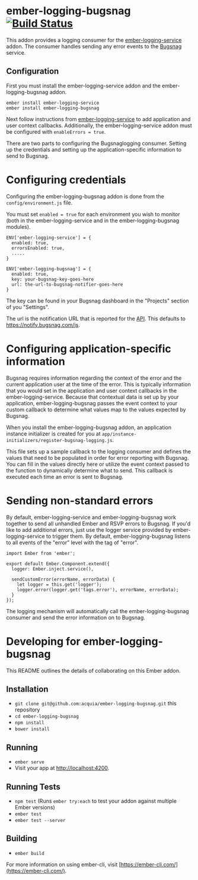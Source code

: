 # ember-logging-bugsnag [![Build Status](https://travis-ci.com/acquia/ember-logging-bugsnag.svg?token=xpbhY9xz7Z9aqH5aUfgP&branch=master)](https://travis-ci.com/acquia/ember-logging-bugsnag)

This addon provides a logging consumer for the [ember-logging-service](https://github.com/acquia/ember-logging-service/) addon.
The consumer handles sending any error events to the [Bugsnag](https://bugsnag.com/) service.

## Configuration

First you must install the ember-logging-service addon and the ember-logging-bugsnag addon.
```
ember install ember-logging-service
ember install ember-logging-bugsnag
```
Next follow instructions from [ember-logging-service](https://github.com/acquia/ember-logging-service/) to add application and user context callbacks.  Additionally, the ember-logging-service
addon must be configured with `enableErrors = true`.

There are two parts to configuring the Bugsnaglogging consumer.  Setting up the
credentials and setting up the application-specific information to send to
Bugsnag.

# Configuring credentials
Configuring the ember-logging-bugsnag addon is done from the `config/environment.js` file.

You must set `enabled = true` for each environment you wish to monitor (both in the
ember-logging-service and in the ember-logging-bugsnag modules).

```
ENV['ember-logging-service'] = {
  enabled: true,
  errorsEnabled: true,
  .....
}

ENV['ember-logging-bugsnag'] = {
  enabled: true,
  key: your-bugsnag-key-goes-here
  url: the-url-to-bugsnag-notifier-goes-here
}
```

The key can be found in your Bugsnag dashboard in the "Projects" section of you
"Settings".  

The url is the notification URL that is reported for the [API](https://docs.bugsnag.com/api/error-reporting/#api-overview).
This defaults to https://notify.bugsnag.com/js.

# Configuring application-specific information
Bugsnag requires information regarding the context of the error and the current
application user at the time of the error.  This is typically information that 
you would set in the application and user context callbacks in the ember-logging-service.
Because that contextual data is set up by your application, ember-logging-bugsnag
passes the event context to your custom callback to determine what values map
to the values expected by Bugsnag.

When you install the ember-logging-bugsnag addon, an application instance initializer
is created for you at `app/instance-initializers/register-bugsnag-logging.js`.

This file sets up a sample callback to the logging consumer and defines the values
that need to be populated in order for error reporting with Bugsnag.  You can
fill in the values directly here or utilize the event context passed to the
function to dynamically determine what to send.  This callback is executed each
time an error is sent to Bugsnag.

# Sending non-standard errors
By default, ember-logging-service and ember-logging-bugsnag work together to
send all unhandled Ember and RSVP errors to Bugsnag.  If you'd like to add additional
errors, just use the logger service provided by ember-logging-service to trigger
them.  By default, ember-logging-bugsnag listens to all events of the "error"
level with the tag of "error".

```
import Ember from 'ember';

export default Ember.Component.extend({
  logger: Ember.inject.service(),

  sendCustomError(errorName, errorData) {
    let logger = this.get('logger');
    logger.error(logger.get('tags.error'), errorName, errorData);
  }
});
```
The logging mechanism will automatically call the ember-logging-bugsnag consumer
and send the error information on to Bugsnag.

# Developing for ember-logging-bugsnag

This README outlines the details of collaborating on this Ember addon.

## Installation

* `git clone git@github.com:acquia/ember-logging-bugsnag.git` this repository
* `cd ember-logging-bugsnag`
* `npm install`
* `bower install`

## Running

* `ember serve`
* Visit your app at [http://localhost:4200](http://localhost:4200).

## Running Tests

* `npm test` (Runs `ember try:each` to test your addon against multiple Ember versions)
* `ember test`
* `ember test --server`

## Building

* `ember build`

For more information on using ember-cli, visit [https://ember-cli.com/](https://ember-cli.com/).
